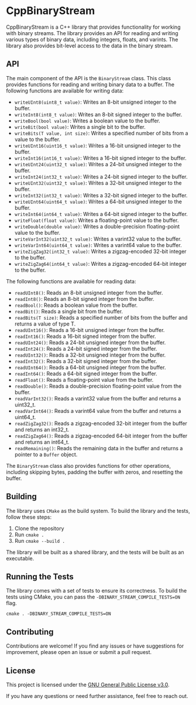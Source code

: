 # CppBinaryStream

CppBinaryStream is a C++ library that provides functionality for working with binary streams. The library provides an API for reading and writing various types of binary data, including integers, floats, and varints. The library also provides bit-level access to the data in the binary stream.

## API

The main component of the API is the `BinaryStream` class. This class provides functions for reading and writing binary data to a buffer. The following functions are available for writing data:

- `writeUInt8(uint8_t value)`: Writes an 8-bit unsigned integer to the buffer.
- `writeInt8(int8_t value)`: Writes an 8-bit signed integer to the buffer.
- `writeBool(bool value)`: Writes a boolean value to the buffer.
- `writeBit(bool value)`: Writes a single bit to the buffer.
- `writeBits(T value, int size)`: Writes a specified number of bits from a value to the buffer.
- `writeUInt16(uint16_t value)`: Writes a 16-bit unsigned integer to the buffer.
- `writeInt16(int16_t value)`: Writes a 16-bit signed integer to the buffer.
- `writeUInt24(uint32_t value)`: Writes a 24-bit unsigned integer to the buffer.
- `writeInt24(int32_t value)`: Writes a 24-bit signed integer to the buffer.
- `writeUInt32(uint32_t value)`: Writes a 32-bit unsigned integer to the buffer.
- `writeInt32(int32_t value)`: Writes a 32-bit signed integer to the buffer.
- `writeUInt64(uint64_t value)`: Writes a 64-bit unsigned integer to the buffer.
- `writeInt64(int64_t value)`: Writes a 64-bit signed integer to the buffer.
- `writeFloat(float value)`: Writes a floating-point value to the buffer.
- `writeDouble(double value)`: Writes a double-precision floating-point value to the buffer.
- `writeVarInt32(uint32_t value)`: Writes a varint32 value to the buffer.
- `writeVarInt64(uint64_t value)`: Writes a varint64 value to the buffer.
- `writeZigZag32(int32_t value)`: Writes a zigzag-encoded 32-bit integer to the buffer.
- `writeZigZag64(int64_t value)`: Writes a zigzag-encoded 64-bit integer to the buffer.

The following functions are available for reading data:

- `readUInt8()`: Reads an 8-bit unsigned integer from the buffer.
- `readInt8()`: Reads an 8-bit signed integer from the buffer.
- `readBool()`: Reads a boolean value from the buffer.
- `readBit()`: Reads a single bit from the buffer.
- `readBits(T size)`: Reads a specified number of bits from the buffer and returns a value of type T.
- `readUInt16()`: Reads a 16-bit unsigned integer from the buffer.
- `readInt16()`: Reads a 16-bit signed integer from the buffer.
- `readUInt24()`: Reads a 24-bit unsigned integer from the buffer.
- `readInt24()`: Reads a 24-bit signed integer from the buffer.
- `readUInt32()`: Reads a 32-bit unsigned integer from the buffer.
- `readInt32()`: Reads a 32-bit signed integer from the buffer.
- `readUInt64()`: Reads a 64-bit unsigned integer from the buffer.
- `readInt64()`: Reads a 64-bit signed integer from the buffer.
- `readFloat()`: Reads a floating-point value from the buffer.
- `readDouble()`: Reads a double-precision floating-point value from the buffer.
- `readVarInt32()`: Reads a varint32 value from the buffer and returns a uint32_t.
- `readVarInt64()`: Reads a varint64 value from the buffer and returns a uint64_t.
- `readZigZag32()`: Reads a zigzag-encoded 32-bit integer from the buffer and returns an int32_t.
- `readZigZag64()`: Reads a zigzag-encoded 64-bit integer from the buffer and returns an int64_t.
- `readRemaining()`: Reads the remaining data in the buffer and returns a pointer to a `Buffer` object.

The `BinaryStream` class also provides functions for other operations, including skipping bytes, padding the buffer with zeros, and resetting the buffer.

## Building

The library uses `CMake` as the build system. To build the library and the tests, follow these steps:

1. Clone the repository
2. Run `cmake .`
3. Run `cmake --build .`

The library will be built as a shared library, and the tests will be built as an executable.

## Running the Tests

The library comes with a set of tests to ensure its correctness. To build the tests using CMake, you can pass the `-DBINARY_STREAM_COMPILE_TESTS=ON` flag.

```
cmake . -DBINARY_STREAM_COMPILE_TESTS=ON
```

## Contributing

Contributions are welcome! If you find any issues or have suggestions for improvement, please open an issue or submit a pull request.

## License

This project is licensed under the [GNU General Public License v3.0](LICENSE).

If you have any questions or need further assistance, feel free to reach out.
